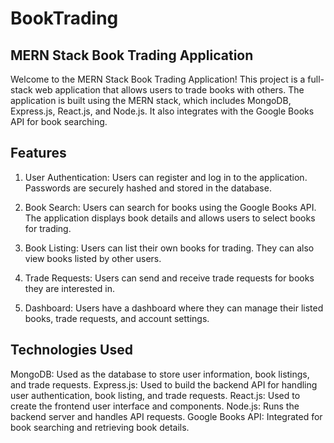 # BookTrading

## MERN Stack Book Trading Application
Welcome to the MERN Stack Book Trading Application! This project is a full-stack web application that allows users to trade books with others. The application is built using the MERN stack, which includes MongoDB, Express.js, React.js, and Node.js. It also integrates with the Google Books API for book searching.

## Features

1. User Authentication: Users can register and log in to the application. Passwords are securely hashed and stored in the database.
   
2. Book Search: Users can search for books using the Google Books API. The application displays book details and allows users to select books for trading.

3. Book Listing: Users can list their own books for trading. They can also view books listed by other users.
   
4. Trade Requests: Users can send and receive trade requests for books they are interested in.
   
5. Dashboard: Users have a dashboard where they can manage their listed books, trade requests, and account settings.
   
## Technologies Used

MongoDB: Used as the database to store user information, book listings, and trade requests.
Express.js: Used to build the backend API for handling user authentication, book listing, and trade requests.
React.js: Used to create the frontend user interface and components.
Node.js: Runs the backend server and handles API requests.
Google Books API: Integrated for book searching and retrieving book details.
